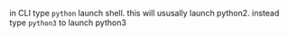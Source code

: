 in CLI type `python` launch shell. this will ususally launch python2.
instead type `python3` to launch python3